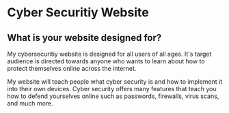 # Cyber Securitiy Website

## What is your website designed for? 

My cybersecuritiy website is designed for all users of all ages. It's target audience is directed towards anyone who wants to learn about how to protect themselves online across the internet. 

My website will teach people what cyber security is and how to implement it into their own devices. Cyber security offers many features that teach you how to defend yourselves online such as passwords, firewalls, virus scans, and much more. 
